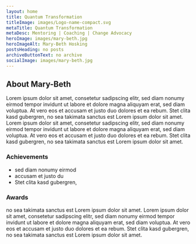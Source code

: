 ```yaml
---
layout: home
title: Quantum Transformation
titleImage: images/Logo-name-compact.svg
metaTitle: Quantum Transformation
metaDesc: Mentoring | Coaching | Change Advocacy
heroImage: images/mary-beth.jpg
heroImageAlt: Mary-Beth Hosking
postsHeading: no posts
archiveButtonText: no archive
socialImage: images/mary-beth.jpg
---
```

## About Mary-Beth

Lorem ipsum dolor sit amet, consetetur sadipscing elitr, sed diam nonumy eirmod tempor invidunt ut labore et dolore magna aliquyam erat, sed diam voluptua. At vero eos et accusam et justo duo dolores et ea rebum. Stet clita kasd gubergren, no sea takimata sanctus est Lorem ipsum dolor sit amet. Lorem ipsum dolor sit amet, consetetur sadipscing elitr, sed diam nonumy eirmod tempor invidunt ut labore et dolore magna aliquyam erat, sed diam voluptua. At vero eos et accusam et justo duo dolores et ea rebum. Stet clita kasd gubergren, no sea takimata sanctus est Lorem ipsum dolor sit amet.

### Achievements
 - sed diam nonumy eirmod 
 - accusam et justo du
 - Stet clita kasd gubergren,

### Awards
 no sea takimata sanctus est Lorem ipsum dolor sit amet. Lorem ipsum dolor sit amet, consetetur sadipscing elitr, sed diam nonumy eirmod tempor invidunt ut labore et dolore magna aliquyam erat, sed diam voluptua. At vero eos et accusam et justo duo dolores et ea rebum. Stet clita kasd gubergren, no sea takimata sanctus est Lorem ipsum dolor sit amet.


